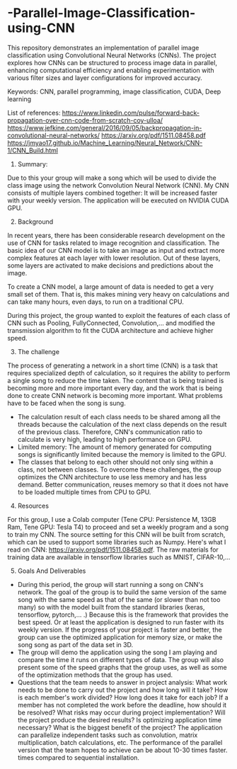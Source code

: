 # -Parallel-Image-Classification-using-CNN
This repository demonstrates an implementation of parallel image classification using Convolutional Neural Networks (CNNs). The project explores how CNNs can be structured to process image data in parallel, enhancing computational efficiency and enabling experimentation with various filter sizes and layer configurations for improved accuracy.

Keywords:
CNN, parallel programming, image classification, CUDA, Deep learning

List of references:
https://www.linkedin.com/pulse/forward-back-propagation-over-cnn-code-from-scratch-coy-ulloa/ https://www.jefkine.com/general/2016/09/05/backpropagation-in-convolutional-neural-networks/ https://arxiv.org/pdf/1511.08458.pdf https://jmyao17.github.io/Machine_Learning/Neural_Network/CNN-1/CNN_Build.html

1. Summary:

Due to this your group will make a song which will be used to divide the class image using the network Convolution Neural Network (CNN). My CNN consists of multiple layers combined together: It will be increased faster with your weekly version. The application will be executed on NVIDIA CUDA GPU.

2. Background

In recent years, there has been considerable research development on the use of CNN for tasks related to image recognition and classification. The basic idea of ​​our CNN model is to take an image as input and extract more complex features at each layer with lower resolution. Out of these layers, some layers are activated to make decisions and predictions about the image.

To create a CNN model, a large amount of data is needed to get a very small set of them. That is, this makes mining very heavy on calculations and can take many hours, even days, to run on a traditional CPU.

During this project, the group wanted to exploit the features of each class of CNN such as Pooling, FullyConnected, Convolution,... and modified the transmission algorithm to fit the CUDA architecture and achieve higher speed.

3. The challenge

The process of generating a network in a short time (CNN) is a task that requires specialized depth of calculation, so it requires the ability to perform a single song to reduce the time taken. The content that is being trained is becoming more and more important every day, and the work that is being done to create CNN network is becoming more important. What problems have to be faced when the song is sung.

* The calculation result of each class needs to be shared among all the threads because the calculation of the next class depends on the result of the previous class. Therefore, CNN's communication ratio to calculate is very high, leading to high performance on GPU.
* Limited memory: The amount of memory generated for computing songs is significantly limited because the memory is limited to the GPU.
* The classes that belong to each other should not only sing within a class, not between classes. To overcome these challenges, the group optimizes the CNN architecture to use less memory and has less demand. Better communication, reuses memory so that it does not have to be loaded multiple times from CPU to GPU.

4. Resources

For this group, I use a Colab computer (Tene CPU: Persistence M, 13GB Ram, Tene GPU: Tesla T4) to proceed and set a weekly program and a song to train my CNN. The source setting for this CNN will be built from scratch, which can be used to support some libraries such as Numpy. Here's what I read on CNN: https://arxiv.org/pdf/1511.08458.pdf. The raw materials for training data are available in tensorflow libraries such as MNIST, CIFAR-10,...

5. Goals And Deliverables
* During this period, the group will start running a song on CNN's network. The goal of the group is to build the same version of the same song with the same speed as that of the same (or slower than not too many) so with the model built from the standard libraries (keras, tensorflow, pytorch,... .) Because this is the framework that provides the best speed. Or at least the application is designed to run faster with its weekly version. If the progress of your project is faster and better, the group can use the optimized application for memory size, or make the song song as part of the data set in 3D.
* The group will demo the application using the song I am playing and compare the time it runs on different types of data. The group will also present some of the speed graphs that the group uses, as well as some of the optimization methods that the group has used.
* Questions that the team needs to answer in project analysis: What work needs to be done to carry out the project and how long will it take? How is each member's work divided? How long does it take for each job? If a member has not completed the work before the deadline, how should it be resolved? What risks may occur during project implementation? Will the project produce the desired results? Is optimizing application time necessary? What is the biggest benefit of the project?
The application can parallelize independent tasks such as convolution, matrix multiplication, batch calculations, etc. The performance of the parallel version that the team hopes to achieve can be about 10-30 times faster. times compared to sequential installation.
